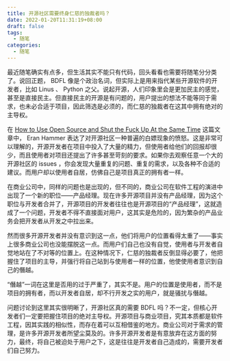 ```yaml
---
title: 开源社区需要终身仁慈的独裁者吗？
date: 2022-01-20T11:31:19+08:00
draft: false
tags:
  - 随笔
categories:
  - 随笔
---
```


最近随笔确实有点多，但生活其实不能只有代码，回头看看也需要将随笔分分类了。说回正题， BDFL 像是个政治名词，但实际上是用来指代某些开源软件的开发者，比如 Linus 、 Python 之父。说起开源，人们印象里会是更加民主的感觉，甚至是直接民主。但直接民主的开源是有问题的，用户提出的想法不能等同于需求，也未必合适于项目，因此筛选是必须的，而仁慈的独裁者在这其中拥有绝对的主导权。

在 [How to Use Open Source and Shut the Fuck Up At the Same Time](http://web.archive.org/web/20160306114904/http:/hueniverse.com/2016/01/26/how-to-use-open-source-and-shut-the-fuck-up-at-the-same-time/) 这篇文章中， Eran Hammer 表达了对开源社区一种普遍的白嫖现象的愤怒。这是非常可以理解的，开源开发者在项目中投入了大量的精力，但使用者给他们的回报却很少，而且使用者对项目还提出了许多甚至苛刻的要求。如果你去观察任意一个大的开源社区的 issues ，你会发现大量重复的问题、重复的需求，以及各种不合适的建议。而用户却以使用者自居，仿佛自己是项目真正的拥有者一样。

在商业公司中，同样的问题也是出现的，但不同的，商业公司在软件工程的演进中出现了一个新的职位——产品经理。现在许多开源项目并没有产品经理，因为这个职位与开发者合并了，开源项目的开发者往往也是开源项目的“产品经理”，这就造成了一个问题，开发者不得不直接面对用户，这其实是危险的，因为繁杂的产品业务会把开发者从开发之中拉出来。

然而很多开源开发者并没有意识到这一点，他们将用户的位置看得太重了——事实上很多商业公司也没能摆脱这一点。而用户们自己也没有自觉，使用者与开发者自觉地站在了不对等的位置上。在这种情况下，仁慈的独裁者反倒显得必要了，他把握住了项目的主导，并强行将自己站到与使用者一样的位置，他使使用者意识到自己的僭越。

“僭越”一词在这里是否用的过于严重了，其实不是。用户的位置是使用者，而不是项目的拥有者，而以开发者自居，却不行开发之实的用户，就是骚扰与僭越。

问题讨论到这里其实很明晰了，开源社区真的需要 BDFL 吗？不一定，但核心开发者们一定要把握住项目的绝对主导权。开源项目与商业项目，究其本质都是软件工程，因其实践的相似性，而存在着可以互相借鉴的地方。商业公司对于需求的管理，是许多开源开发者所望尘莫及的。许多开源开发者是有意放弃在这方面的努力，最终，将自己被迫处于用户之下，这是往往是开发者自己造成的，需要开发者们自己努力。
